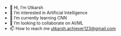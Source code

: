 - 👋 Hi, I’m Utkarsh
- 👀 I’m interested in Artificial Intelligence
- 🌱 I’m currently learning CNN
- 💞️ I’m looking to collaborate on AI/ML
- 📫 How to reach me utkarsh.achiever123@gmail.com


